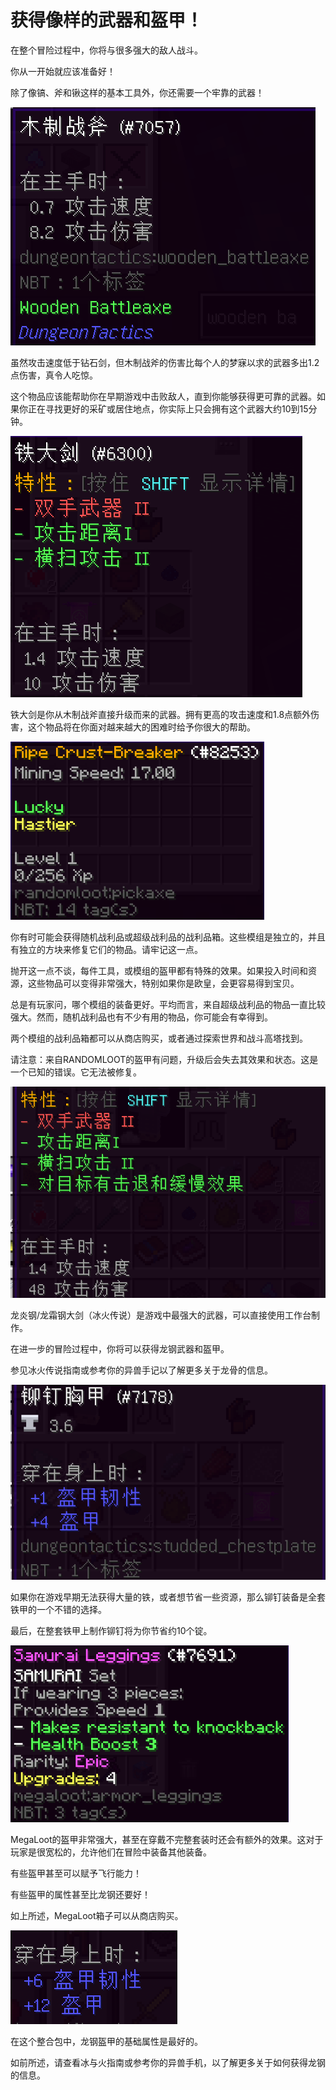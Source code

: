 # 获得像样的武器和盔甲！

在整个冒险过程中，你将与很多强大的敌人战斗。

你从一开始就应该准备好！

除了像镐、斧和锹这样的基本工具外，你还需要一个牢靠的武器！

![在你得到铁之前，这是最重要的东西](woodaxe.png)

虽然攻击速度低于钻石剑，但木制战斧的伤害比每个人的梦寐以求的武器多出1.2点伤害，真令人吃惊。

这个物品应该能帮助你在早期游戏中击败敌人，直到你能够获得更可靠的武器。如果你正在寻找更好的采矿或居住地点，你实际上只会拥有这个武器大约10到15分钟。

![你在之后的游戏中的战斗武器](irongreatsword.png)

铁大剑是你从木制战斧直接升级而来的武器。拥有更高的攻击速度和1.8点额外伤害，这个物品将在你面对越来越大的困难时给予你很大的帮助。

![通过战利品袋获得的稿子](randomlootpickaxe.png)

你有时可能会获得随机战利品或超级战利品的战利品箱。这些模组是独立的，并且有独立的方块来修复它们的物品。请牢记这一点。

抛开这一点不谈，每件工具，或模组的盔甲都有特殊的效果。如果投入时间和资源，这些物品可以变得非常强大，特别如果你是欧皇，会更容易得到宝贝。

总是有玩家问，哪个模组的装备更好。平均而言，来自超级战利品的物品一直比较强大。然而，随机战利品也有不少有用的物品，你可能会有幸得到。

两个模组的战利品箱都可以从商店购买，或者通过探索世界和战斗高塔找到。

请注意：来自RANDOMLOOT的盔甲有问题，升级后会失去其效果和状态。这是一个已知的错误。它无法被修复。

![按默认的属性和效果计算，游戏中最好的武器](dragonsteelgreatsword.png)

龙炎钢/龙霜钢大剑（冰火传说）是游戏中最强大的武器，可以直接使用工作台制作。

在进一步的冒险过程中，你将可以获得龙钢武器和盔甲。

参见冰火传说指南或参考你的异兽手记以了解更多关于龙骨的信息。

![铆钉盔甲在游戏早期非常有效，可以为你省一些铁！](studdedleather.png)

如果你在游戏早期无法获得大量的铁，或者想节省一些资源，那么铆钉装备是全套铁甲的一个不错的选择。

最后，在整套铁甲上制作铆钉将为你节省约10个锭。

![一件来自传奇MegaLoot战利品箱的幸运盔甲](megalootarmor.png)

MegaLoot的盔甲非常强大，甚至在穿戴不完整套装时还会有额外的效果。这对于玩家是很宽松的，允许他们在冒险中装备其他装备。

有些盔甲甚至可以赋予飞行能力！

有些盔甲的属性甚至比龙钢还要好！

如上所述，MegaLoot箱子可以从商店购买。

![龙钢胸甲的基础数据](dragonsteelarmor.png)

在这个整合包中，龙钢盔甲的基础属性是最好的。

如前所述，请查看冰与火指南或参考你的异兽手机，以了解更多关于如何获得龙钢的信息。







